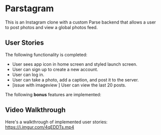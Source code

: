 # Parstagram

This is an Instagram clone with a custom Parse backend that allows a user to post photos and view a global photos feed.


## User Stories

The following functionality is completed:

- User sees app icon in home screen and styled launch screen.
- User can sign up to create a new account.
- User can log in. 
- User can take a photo, add a caption, and post it to the server.
- [issue with imageview ] User can view the last 20 posts. 

The following **bonus** features are implemented:


## Video Walkthrough

Here's a walkthrough of implemented user stories:
https://i.imgur.com/4qEDDTs.mp4

